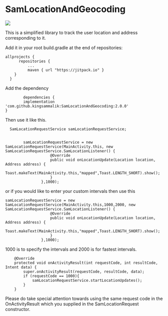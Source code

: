 # SamLocationAndGeocoding
[![](https://jitpack.io/v/kingsammalik/SamLocationAndGeocoding.svg)](https://jitpack.io/#kingsammalik/SamLocationAndGeocoding)



This is a simplified library to track the user location and address corresponding to it.

Add it in your root build.gradle at the end of repositories:

    allprojects {
		  repositories {
			  ...
			  maven { url "https://jitpack.io" }
	  	}
	  }
	
 Add the dependency
	 
	 		dependencies {
	        implementation 'com.github.kingsammalik:SamLocationAndGeocoding:2.0.0'
	}


	 

Then use it like this. 
	 
	  SamLocationRequestService samLocationRequestService;
	  
	  
            samLocationRequestService = new SamLocationRequestService(MainActivity.this, new SamLocationRequestService.SamLocationListener() {
                        @Override
                        public void onLocationUpdate(Location location, Address address) {
                            Toast.makeText(MainActivity.this,"mapped",Toast.LENGTH_SHORT).show();
                        }
                    },1000);
		    
or if you would like to enter your custom intervals then use this 

	samLocationRequestService = new SamLocationRequestService(MainActivity.this,1000,2000, new SamLocationRequestService.SamLocationListener() {
                        @Override
                        public void onLocationUpdate(Location location, Address address) {
                            Toast.makeText(MainActivity.this,"mapped",Toast.LENGTH_SHORT).show();
                        }
                    },1000);
		    
1000 is to specify the intervals and 2000 is for fastest intervals.



        @Override
    	protected void onActivityResult(int requestCode, int resultCode, Intent data) {
        	super.onActivityResult(requestCode, resultCode, data);
        	if (requestCode == 1000){
            	samLocationRequestService.startLocationUpdates();
        	}
    	}
	
Please do take special attention towards using the same request code in the OnActivityResult which you supplied in the SamLocationRequest constructor.

